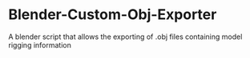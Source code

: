 # Blender-Custom-Obj-Exporter
A blender script that allows the exporting of .obj files containing model rigging information
